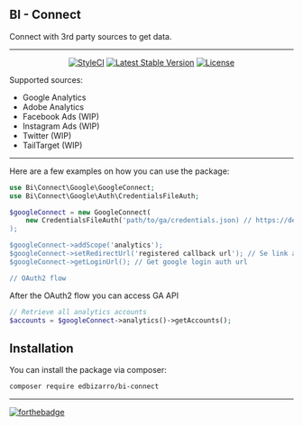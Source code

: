<p align="center">
  <h2>BI - Connect</h2>
</p>
Connect with 3rd party sources to get data.

---

<p align="center">
    <a href="https://styleci.io/repos/123524313"><img src="https://styleci.io/repos/123524313/shield?branch=master" alt="StyleCI"></a>
  <a href="https://packagist.org/packages/edbizarro/bi-connect"><img src="https://poser.pugx.org/edbizarro/bi-connect/v/stable.svg" alt="Latest Stable Version"></a>
  <a href="https://packagist.org/packages/edbizarro/bi-connect"><img src="https://poser.pugx.org/edbizarro/bi-connect/license.svg" alt="License"></a>
</p>
</p>

Supported sources:

* Google Analytics
* Adobe Analytics
* Facebook Ads (WIP)
* Instagram Ads (WIP)
* Twitter (WIP)
* TailTarget (WIP)
---

Here are a few examples on how you can use the package:

```php
use Bi\Connect\Google\GoogleConnect;
use Bi\Connect\Google\Auth\CredentialsFileAuth;

$googleConnect = new GoogleConnect(
    new CredentialsFileAuth('path/to/ga/credentials.json) // https://developers.google.com/analytics/devguides/reporting/core/v4/authorization#common_oauth_20_flows
);

$googleConnect->addScope('analytics');
$googleConnect->setRedirectUrl('registered callback url'); // Se link above
$googleConnect->getLoginUrl(); // Get google login auth url

// OAuth2 flow
```

After the OAuth2 flow you can access GA API

```php
// Retrieve all analytics accounts
$accounts = $googleConnect->analytics()->getAccounts();
```

## Installation

You can install the package via composer:

``` bash
composer require edbizarro/bi-connect
```

---

[![forthebadge](http://forthebadge.com/images/badges/contains-cat-gifs.svg)](http://forthebadge.com)
